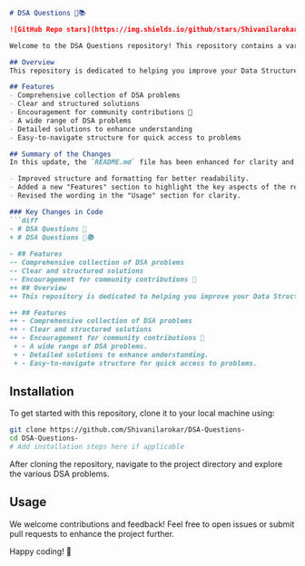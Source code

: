 ```markdown
# DSA Questions 🤖📚

![GitHub Repo stars](https://img.shields.io/github/stars/Shivanilarokar/DSA-Questions-) ![GitHub forks](https://img.shields.io/github/forks/Shivanilarokar/DSA-Questions-) ![GitHub issues](https://img.shields.io/github/issues/Shivanilarokar/DSA-Questions-)

Welcome to the DSA Questions repository! This repository contains a variety of DSA problems along with their solutions, designed to help you enhance your problem-solving skills.

## Overview
This repository is dedicated to helping you improve your Data Structures and Algorithms (DSA) skills by providing a comprehensive collection of problems and their solutions.

## Features
- Comprehensive collection of DSA problems
- Clear and structured solutions
- Encouragement for community contributions 🤝
- A wide range of DSA problems
- Detailed solutions to enhance understanding
- Easy-to-navigate structure for quick access to problems

## Summary of the Changes
In this update, the `README.md` file has been enhanced for clarity and presentation. Below are the key changes made:

- Improved structure and formatting for better readability.
- Added a new "Features" section to highlight the key aspects of the repository.
- Revised the wording in the "Usage" section for clarity.

### Key Changes in Code
```diff
- # DSA Questions 🤖
+ # DSA Questions 🤖📚
 
- ## Features
-- Comprehensive collection of DSA problems
-- Clear and structured solutions
-- Encouragement for community contributions 🤝
++ ## Overview
++ This repository is dedicated to helping you improve your Data Structures and Algorithms (DSA) skills by providing a comprehensive collection of problems and their solutions.

++ ## Features
++ - Comprehensive collection of DSA problems
++ - Clear and structured solutions
++ - Encouragement for community contributions 🤝
 + - A wide range of DSA problems.
 + - Detailed solutions to enhance understanding.
 + - Easy-to-navigate structure for quick access to problems.
```

## Installation
To get started with this repository, clone it to your local machine using:
```bash
git clone https://github.com/Shivanilarokar/DSA-Questions-
cd DSA-Questions-
# Add installation steps here if applicable
```

After cloning the repository, navigate to the project directory and explore the various DSA problems.

## Usage
We welcome contributions and feedback! Feel free to open issues or submit pull requests to enhance the project further.

Happy coding! 🎉
```